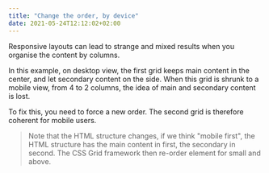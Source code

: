 ```yaml
---
title: "Change the order, by device"
date: 2021-05-24T12:12:02+02:00
---
```


Responsive layouts can lead to strange and mixed results when you organise the content by columns. 

In this example, on desktop view, the first grid keeps main content in the center, and let secondary content on the side.
When this grid is shrunk to a mobile view, from 4 to 2 columns, the idea of main and secondary content is lost.

To fix this, you need to force a new order. The second grid is therefore coherent for mobile users.

> Note that the HTML structure changes, if we think "mobile first", the HTML structure has the main content in first, the secondary in second. The CSS Grid framework then re-order element for small and above.
